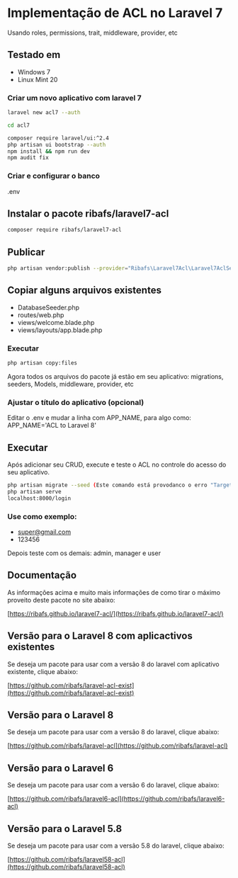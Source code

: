 # Implementação de ACL no Laravel 7

Usando roles, permissions, trait, middleware, provider, etc

## Testado em

- Windows 7
- Linux Mint 20

### Criar um novo aplicativo com laravel 7
```bash
laravel new acl7 --auth

cd acl7

composer require laravel/ui:^2.4
php artisan ui bootstrap --auth
npm install && npm run dev
npm audit fix
```

### Criar e configurar o banco

.env

## Instalar o pacote ribafs/laravel7-acl
```bash
composer require ribafs/laravel7-acl
```
## Publicar
```bash
php artisan vendor:publish --provider="Ribafs\Laravel7Acl\Laravel7AclServiceProvider"
```
## Copiar alguns arquivos existentes

- DatabaseSeeder.php
- routes/web.php
- views/welcome.blade.php
- views/layouts/app.blade.php

### Executar
```bash
php artisan copy:files
```
Agora todos os arquivos do pacote já estão em seu aplicativo: migrations, seeders, Models, middleware, provider, etc

### Ajustar o título do aplicativo (opcional)
Editar o .env e mudar a linha com APP_NAME, para algo como: APP_NAME='ACL to Laravel 8'

## Executar

Após adicionar seu CRUD, execute e teste o ACL no controle do acesso do seu aplicativo.
```bash
php artisan migrate --seed (Este comando está provodanco o erro "Target class [PermissionsSeeder] does not exist.". Que ainda não corrigi mas descobri por acaso que se importar o banco com os dados ao invés de executar este comando funciona normalmente. Então trouxe o script laravel7-acl.sql que pode ser importado ao invés de executar este comando, pelo menos enquanto descobrimos como resolver. Lembrando queu a versão 8 funciona bem - https://github.com/ribafs/laravel-ac)
php artisan serve
localhost:8000/login
```
### Use como exemplo:

- super@gmail.com
- 123456

Depois teste com os demais: admin, manager e user

## Documentação

As informações acima e muito mais informações de como tirar o máximo proveito deste pacote no site abaixo:

[https://ribafs.github.io/laravel7-acl/](https://ribafs.github.io/laravel7-acl/)

## Versão para o Laravel 8 com aplicactivos existentes

Se deseja um pacote para usar com a versão 8 do laravel com aplicativo existente, clique abaixo:

[https://github.com/ribafs/laravel-acl-exist](https://github.com/ribafs/laravel-acl-exist)

## Versão para o Laravel 8

Se deseja um pacote para usar com a versão 8 do laravel, clique abaixo:

[https://github.com/ribafs/laravel-acl](https://github.com/ribafs/laravel-acl)

## Versão para o Laravel 6

Se deseja um pacote para usar com a versão 6 do laravel, clique abaixo:

[https://github.com/ribafs/laravel6-acl](https://github.com/ribafs/laravel6-acl)

## Versão para o Laravel 5.8

Se deseja um pacote para usar com a versão 5.8 do laravel, clique abaixo:

[https://github.com/ribafs/laravel58-acl](https://github.com/ribafs/laravel58-acl)

